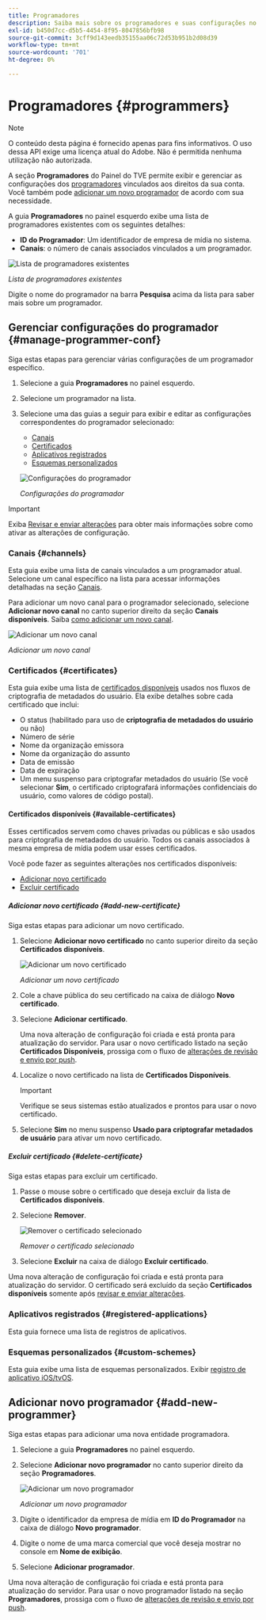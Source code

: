 ```yaml
---
title: Programadores
description: Saiba mais sobre os programadores e suas configurações no painel TVE.
exl-id: b450d7cc-d5b5-4454-8f95-8047856bfb98
source-git-commit: 3cff9d143eedb35155aa06c72d53b951b2d08d39
workflow-type: tm+mt
source-wordcount: '701'
ht-degree: 0%

---
```


# Programadores {#programmers}

>[!NOTE]
>
>O conteúdo desta página é fornecido apenas para fins informativos. O uso dessa API exige uma licença atual do Adobe. Não é permitida nenhuma utilização não autorizada.

A seção **Programadores** do Painel do TVE permite exibir e gerenciar as configurações dos [programadores](/help/authentication/glossary.md#programmer) vinculados aos direitos da sua conta. Você também pode [adicionar um novo programador](#add-new-programmer) de acordo com sua necessidade.

A guia **Programadores** no painel esquerdo exibe uma lista de programadores existentes com os seguintes detalhes:

* **ID do Programador**: Um identificador de empresa de mídia no sistema.
* **Canais**: o número de canais associados vinculados a um programador.

![Lista de programadores existentes](assets/programmers-list.png)

*Lista de programadores existentes*

Digite o nome do programador na barra **Pesquisa** acima da lista para saber mais sobre um programador.

## Gerenciar configurações do programador {#manage-programmer-conf}

Siga estas etapas para gerenciar várias configurações de um programador específico.

1. Selecione a guia **Programadores** no painel esquerdo.
1. Selecione um programador na lista.
1. Selecione uma das guias a seguir para exibir e editar as configurações correspondentes do programador selecionado:

   * [Canais](#channels)
   * [Certificados](#certificates)
   * [Aplicativos registrados](#registered-applications)
   * [Esquemas personalizados](#custom-schemes)

   ![Configurações do programador](assets/programmer-settings.png)

   *Configurações do programador*

>[!IMPORTANT]
>
> Exiba [Revisar e enviar alterações](/help/authentication/tve-dashboard-review-push-changes.md) para obter mais informações sobre como ativar as alterações de configuração.

### Canais {#channels}

Esta guia exibe uma lista de canais vinculados a um programador atual. Selecione um canal específico na lista para acessar informações detalhadas na seção [Canais](/help/authentication/tve-dashboard-channels.md).

Para adicionar um novo canal para o programador selecionado, selecione **Adicionar novo canal** no canto superior direito da seção **Canais disponíveis**. Saiba [como adicionar um novo canal](/help/authentication/tve-dashboard-channels.md#add-new-channel).

![Adicionar um novo canal](assets/programmers-channels.png)

*Adicionar um novo canal*

### Certificados {#certificates}

Esta guia exibe uma lista de [certificados disponíveis](#available-certificates) usados nos fluxos de criptografia de metadados do usuário. Ela exibe detalhes sobre cada certificado que inclui:

* O status (habilitado para uso de **criptografia de metadados do usuário** ou não)
* Número de série
* Nome da organização emissora
* Nome da organização do assunto
* Data de emissão
* Data de expiração
* Um menu suspenso para criptografar metadados do usuário (Se você selecionar **Sim**, o certificado criptografará informações confidenciais do usuário, como valores de código postal).

#### Certificados disponíveis {#available-certificates}

Esses certificados servem como chaves privadas ou públicas e são usados para criptografia de metadados do usuário. Todos os canais associados à mesma empresa de mídia podem usar esses certificados.

Você pode fazer as seguintes alterações nos certificados disponíveis:

* [Adicionar novo certificado](#add-new-certificate)
* [Excluir certificado](#delete-certificate)

##### Adicionar novo certificado {#add-new-certificate}

Siga estas etapas para adicionar um novo certificado.

1. Selecione **Adicionar novo certificado** no canto superior direito da seção **Certificados disponíveis**.

   ![Adicionar um novo certificado](assets/programmer-add-new-certificate.png)

   *Adicionar um novo certificado*

1. Cole a chave pública do seu certificado na caixa de diálogo **Novo certificado**.
1. Selecione **Adicionar certificado**.

   Uma nova alteração de configuração foi criada e está pronta para atualização do servidor. Para usar o novo certificado listado na seção **Certificados Disponíveis**, prossiga com o fluxo de [alterações de revisão e envio por push](/help/authentication/tve-dashboard-review-push-changes.md).

1. Localize o novo certificado na lista de **Certificados Disponíveis**.

   >[!IMPORTANT]
   >
   > Verifique se seus sistemas estão atualizados e prontos para usar o novo certificado.

1. Selecione **Sim** no menu suspenso **Usado para criptografar metadados de usuário** para ativar um novo certificado.

##### Excluir certificado {#delete-certificate}

Siga estas etapas para excluir um certificado.

1. Passe o mouse sobre o certificado que deseja excluir da lista de **Certificados disponíveis**.
1. Selecione **Remover**.

   ![Remover o certificado selecionado](assets/programmer-remove-certificate.png)

   *Remover o certificado selecionado*

1. Selecione **Excluir** na caixa de diálogo **Excluir certificado**.

Uma nova alteração de configuração foi criada e está pronta para atualização do servidor. O certificado será excluído da seção **Certificados disponíveis** somente após [revisar e enviar alterações](/help/authentication/tve-dashboard-review-push-changes.md).

### Aplicativos registrados {#registered-applications}

Esta guia fornece uma lista de registros de aplicativos.

### Esquemas personalizados {#custom-schemes}

Esta guia exibe uma lista de esquemas personalizados. Exibir [registro de aplicativo iOS/tvOS](/help/authentication/iostvos-application-registration.md).

## Adicionar novo programador {#add-new-programmer}

Siga estas etapas para adicionar uma nova entidade programadora.

1. Selecione a guia **Programadores** no painel esquerdo.
1. Selecione **Adicionar novo programador** no canto superior direito da seção **Programadores**.

   ![Adicionar um novo programador](assets/add-new-programmer.png)

   *Adicionar um novo programador*

1. Digite o identificador da empresa de mídia em **ID do Programador** na caixa de diálogo **Novo programador**.
1. Digite o nome de uma marca comercial que você deseja mostrar no console em **Nome de exibição**.
1. Selecione **Adicionar programador**.

Uma nova alteração de configuração foi criada e está pronta para atualização do servidor. Para usar o novo programador listado na seção **Programadores**, prossiga com o fluxo de [alterações de revisão e envio por push](/help/authentication/tve-dashboard-review-push-changes.md).
